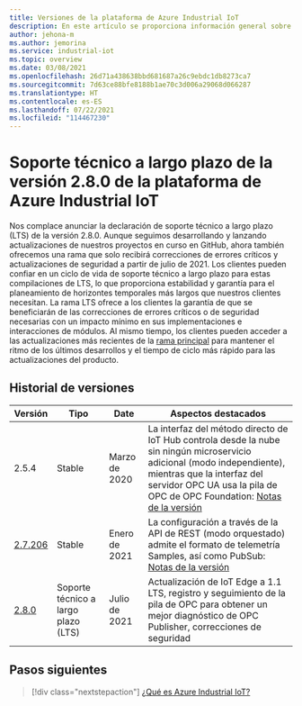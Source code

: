 ```yaml
---
title: Versiones de la plataforma de Azure Industrial IoT
description: En este artículo se proporciona información general sobre la versión existente de la plataforma de Industrial IoT y su compatibilidad.
author: jehona-m
ms.author: jemorina
ms.service: industrial-iot
ms.topic: overview
ms.date: 03/08/2021
ms.openlocfilehash: 26d71a438638bbd681687a26c9ebdc1db8273ca7
ms.sourcegitcommit: 7d63ce88bfe8188b1ae70c3d006a29068d066287
ms.translationtype: HT
ms.contentlocale: es-ES
ms.lasthandoff: 07/22/2021
ms.locfileid: "114467230"
---
```

# <a name="azure-industrial-iot-platform-v280-lts"></a>Soporte técnico a largo plazo de la versión 2.8.0 de la plataforma de Azure Industrial IoT

Nos complace anunciar la declaración de soporte técnico a largo plazo (LTS) de la versión 2.8.0. Aunque seguimos desarrollando y lanzando actualizaciones de nuestros proyectos en curso en GitHub, ahora también ofrecemos una rama que solo recibirá correcciones de errores críticos y actualizaciones de seguridad a partir de julio de 2021. Los clientes pueden confiar en un ciclo de vida de soporte técnico a largo plazo para estas compilaciones de LTS, lo que proporciona estabilidad y garantía para el planeamiento de horizontes temporales más largos que nuestros clientes necesitan. La rama LTS ofrece a los clientes la garantía de que se beneficiarán de las correcciones de errores críticos o de seguridad necesarias con un impacto mínimo en sus implementaciones e interacciones de módulos.  Al mismo tiempo, los clientes pueden acceder a las actualizaciones más recientes de la [rama principal](https://github.com/Azure/Industrial-IoT) para mantener el ritmo de los últimos desarrollos y el tiempo de ciclo más rápido para las actualizaciones del producto. 

## <a name="version-history"></a>Historial de versiones 

|Versión      |Tipo                   |Date         |Aspectos destacados                             |
|-------------|-----------------------|-------------|---------------------------------------|
|2.5.4        |Stable                 |Marzo de 2020   |La interfaz del método directo de IoT Hub controla desde la nube sin ningún microservicio adicional (modo independiente), mientras que la interfaz del servidor OPC UA usa la pila de OPC de OPC Foundation: [Notas de la versión](https://github.com/Azure/Industrial-IoT/releases/tag/2.5.4)|
|[2.7.206](https://github.com/Azure/Industrial-IoT/tree/release/2.7.206)      |Stable                 |Enero de 2021 |La configuración a través de la API de REST (modo orquestado) admite el formato de telemetría Samples, así como PubSub: [Notas de la versión](https://github.com/Azure/Industrial-IoT/releases/tag/2.7.206)|
|[2.8.0](https://github.com/Azure/Industrial-IoT/tree/release/2.8)        |Soporte técnico a largo plazo (LTS)|Julio de 2021    |Actualización de IoT Edge a 1.1 LTS, registro y seguimiento de la pila de OPC para obtener un mejor diagnóstico de OPC Publisher, correcciones de seguridad|

## <a name="next-steps"></a>Pasos siguientes

> [!div class="nextstepaction"]
> [¿Qué es Azure Industrial IoT?](overview-what-is-industrial-iot.md)